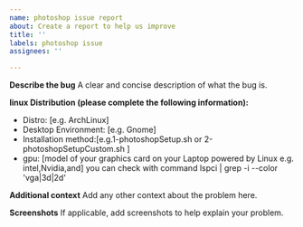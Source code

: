 ```yaml
---
name: photoshop issue report
about: Create a report to help us improve
title: ''
labels: photoshop issue
assignees: ''

---
```


**Describe the bug**
A clear and concise description of what the bug is.

**linux Distribution (please complete the following information):**
 - Distro: [e.g. ArchLinux]
 - Desktop Environment: [e.g. Gnome]
 - Installation method:[e.g.1-photoshopSetup.sh or 2-photoshopSetupCustom.sh ]
 - gpu: [model of your graphics card on your Laptop powered by Linux e.g. intel,Nvidia,and] you can check with command lspci | grep -i --color 'vga\|3d\|2d'

**Additional context**
Add any other context about the problem here.

**Screenshots**
If applicable, add screenshots to help explain your problem.
